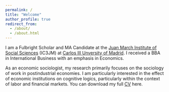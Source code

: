 ```yaml
---
permalink: /
title: "Welcome"
author_profile: true
redirect_from: 
  - /about/
  - /about.html
---
```


I am a Fulbright Scholar and MA Candidate at the [Juan March Institute of Social Sciences](https://ic3jm.es) (IC3JM) at [Carlos III Unversity of Madrid](https://www.uc3m.es/Home). I received a BBA in International Business with an emphasis in Economics.

As an economic sociologist, my research primarily focuses on the sociology of work in postindustrial economies. I am particularly interested in the effect of economic institutions on cognitive logics, particularly within the context of labor and financial markets. You can download my full [CV](files/CV_Lydia.pdf) here.